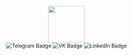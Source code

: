 
<div id="header" align="center">
  <img src="https://media.giphy.com/media/v1.Y2lkPTc5MGI3NjExeWFlejEzNG40ZmVkcHNnbjlxYjB0dnhydHJiYWpkbnZvdDFoN2s1ZCZlcD12MV9pbnRlcm5hbF9naWZfYnlfaWQmY3Q9cw/M9gbBd9nbDrOTu1Mqx/giphy.gif" width="100"/>
</div>

<div id="badges" align="center">
  <img src="https://img.shields.io/badge/Telegram-blue?style=for-the-badge&logo=telegram&logoColor=white" alt="Telegram Badge"/>
  <img src="https://img.shields.io/badge/VK-darkblue?style=for-the-badge&logo=vk&logoColor=white" alt="VK Badge"/>
  <img src="https://img.shields.io/badge/LinkedIn-blue?style=for-the-badge&logo=linkedin&logoColor=white" alt="LinkedIn Badge"/>
</div>
